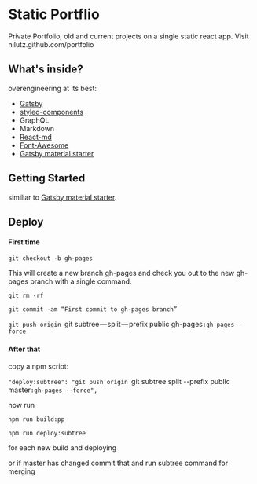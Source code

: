 # Static Portflio

Private Portfolio, old and current projects on a single static react app. Visit nilutz.github.com/portfolio

## What's inside?

overengineering at its best:

* [Gatsby](https://www.gatsbyjs.org/)
* [styled-components](https://www.styled-components.com/)
* GraphQL
* Markdown
* [React-md](https://react-md.mlaursen.com/)
* [Font-Awesome](http://fontawesome.io/)
* [Gatsby material starter](https://github.com/Vagr9K/gatsby-material-starter)


## Getting Started

similiar to [Gatsby material starter](https://github.com/Vagr9K/gatsby-material-starter). 

## Deploy

#### First time

  `git checkout -b gh-pages`

This will create a new branch gh-pages and check you out to the new gh-pages branch with a single command.

  `git rm -rf`

  `git commit -am “First commit to gh-pages branch”`

  `git push origin `git subtree — split — prefix public gh-pages`:gh-pages — force `


#### After that 
copy a npm script:

  `"deploy:subtree": "git push origin `git subtree split --prefix public master`:gh-pages --force",`


now run 
  
  `npm run build:pp`

  `npm run deploy:subtree` 

for each new build and deploying 

or if master has changed commit that and run subtree command for merging